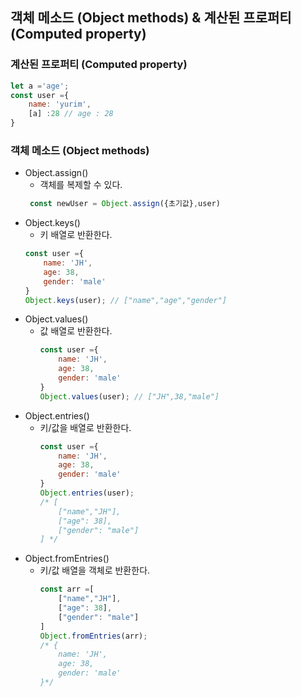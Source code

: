 ## 객체 메소드 (Object methods) & 계산된 프로퍼티(Computed property)

### 계산된 프로퍼티 (Computed property)

```javascript
let a ='age';
const user ={
    name: 'yurim',
    [a] :28 // age : 28
}
```
### 객체 메소드 (Object methods) 

- Object.assign()
    - 객체를 복제할 수 있다.
    ```javascript
     const newUser = Object.assign({초기값},user)
    ```
- Object.keys()
    - 키 배열로 반환한다.
    ```javascript
    const user ={
        name: 'JH',
        age: 38,
        gender: 'male'
    }
    Object.keys(user); // ["name","age","gender"]
    ```
- Object.values()
    - 값 배열로 반환한다.
        ```javascript
        const user ={
            name: 'JH',
            age: 38,
            gender: 'male'
        }
        Object.values(user); // ["JH",38,"male"]
        ```
- Object.entries()
    - 키/값을 배열로 반환한다.
        ```javascript
        const user ={
            name: 'JH',
            age: 38,
            gender: 'male'
        }
        Object.entries(user); 
        /* [
            ["name","JH"],
            ["age": 38],
            ["gender": "male"]
        ] */
        ```
- Object.fromEntries()
    - 키/값 배열을 객체로 반환한다.
        ```javascript
        const arr =[
            ["name","JH"],
            ["age": 38],
            ["gender": "male"]
        ] 
        Object.fromEntries(arr); 
        /* {
            name: 'JH',
            age: 38,
            gender: 'male'
        }*/
        ```